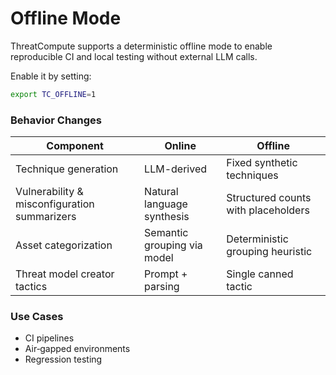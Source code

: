 # Offline Mode

ThreatCompute supports a deterministic offline mode to enable reproducible CI and local testing without external LLM calls.

Enable it by setting:
```bash
export TC_OFFLINE=1
```

### Behavior Changes
| Component | Online | Offline |
|-----------|--------|---------|
| Technique generation | LLM-derived | Fixed synthetic techniques |
| Vulnerability & misconfiguration summarizers | Natural language synthesis | Structured counts with placeholders |
| Asset categorization | Semantic grouping via model | Deterministic grouping heuristic |
| Threat model creator tactics | Prompt + parsing | Single canned tactic |

### Use Cases
- CI pipelines
- Air‑gapped environments
- Regression testing
